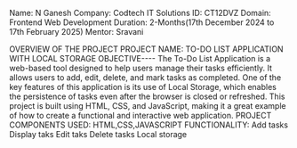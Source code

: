 Name: N Ganesh
Company: Codtech IT Solutions
ID: CT12DVZ
Domain:  Frontend Web Development
Duration: 2-Months(17th December 2024 to 17th February 2025)
Mentor: Sravani

OVERVIEW OF THE PROJECT
PROJECT NAME: TO-DO LIST APPLICATION WITH LOCAL STORAGE
OBJECTIVE----
The To-Do List Application is a web-based tool designed to help users manage their tasks efficiently. It allows users to add, edit, delete, and mark tasks as completed. One of the key features of this application is its use of Local Storage, which enables the persistence of tasks even after the browser is closed or refreshed. This project is built using HTML, CSS, and JavaScript, making it a great example of how to create a functional and interactive web application.
PROJECT COMPONENTS USED: HTML,CSS,JAVASCRIPT
FUNCTIONALITY:
Add tasks
Display taks
Edit taks
Delete tasks
Local storage

